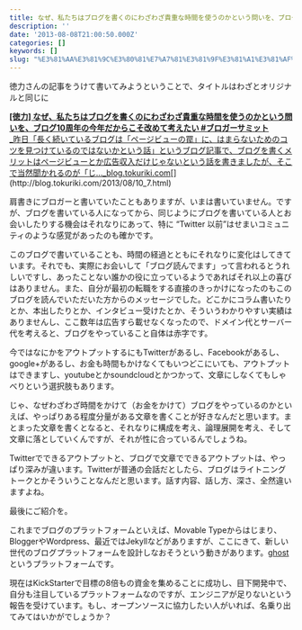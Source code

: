 ```yaml
---
title: なぜ、私たちはブログを書くのにわざわざ貴重な時間を使うのかという問いを、ブログ10周年の今年だからこそ�
description: ''
date: '2013-08-08T21:00:50.000Z'
categories: []
keywords: []
slug: "%E3%81%AA%E3%81%9C%E3%80%81%E7%A7%81%E3%81%9F%E3%81%A1%E3%81%AF%E3%83%96%E3%83%AD%E3%82%B0%E3%82%92%E6%9B%B8%E3%81%8F%E3%81%AE%E3%81%AB%E3%82%8F%E3..."
---
```

徳力さんの記事をうけて書いてみようということで、タイトルはわざとオリジナルと同じに

[**\[徳力\] なぜ、私たちはブログを書くのにわざわざ貴重な時間を使うのかという問いを、ブログ10周年の今年だからこそ改めて考えたい #ブロガーサミット**  
_昨日「長く続いているブログは「ページビューの罠」に、はまらないためのコツを見つけているのではないかという話」というブログ記事で、ブログを書くメリットはページビューとか広告収入だけじゃないという話を書きましたが、そこで当然聞かれるのが「じ…_blog.tokuriki.com](http://blog.tokuriki.com/2013/08/10_7.html "http://blog.tokuriki.com/2013/08/10_7.html")[](http://blog.tokuriki.com/2013/08/10_7.html)

肩書きにブロガーと書いていたこともありますが、いまは書いていません。ですが、ブログを書いている人になってから、同じようにブログを書いている人とお会いしたりする機会はそれなりにあって、特に “Twitter 以前”はせまいコミュニティのような感覚があったのも確かです。

このブログで書いていることも、時間の経過とともにそれなりに変化はしてきています。それでも、実際にお会いして「ブログ読んでます」って言われるとうれしいですし、あったことない誰かの役に立っているようであればそれ以上の喜びはありません。また、自分が最初の転職をする直接のきっかけになったのもこのブログを読んでいただいた方からのメッセージでした。どこかにコラム書いたりとか、本出したりとか、インタビュー受けたとか、そういうわかりやすい実績はありませんし、ここ数年は広告すら載せなくなったので、ドメイン代とサーバー代を考えると、ブログをやっていること自体は赤字です。

今ではなにかをアウトプットするにもTwitterがあるし、Facebookがあるし、google+があるし、お金も時間もかけなくてもいつどこにいても、アウトプットはできますし、youtubeとかsoundcloudとかつかって、文章にしなくてもしゃべりという選択肢もあります。

じゃ、なぜわざわざ時間をかけて（お金をかけて）ブログをやっているのかといえば、やっぱりある程度分量がある文章を書くことが好きなんだと思います。まとまった文章を書くとなると、それなりに構成を考え、論理展開を考え、そして文章に落としていくんですが、それが性に合っているんでしょうね。

Twitterでできるアウトプットと、ブログで文章でできるアウトプットは、やっぱり深みが違います。Twitterが普通の会話だとしたら、ブログはライトニングトークとかそういうことなんだと思います。話す内容、話し方、深さ、全然違いますよね。

最後にご紹介を。  
  
これまでブログのプラットフォームといえば、Movable Typeからはじまり、BloggerやWordpress、最近ではJekyllなどがありますが、ここにきて、新しい世代のブログプラットフォームを設計しなおそうという動きがあります。[ghost](http://tryghost.org/) というプラットフォームです。

現在はKickStarterで目標の8倍もの資金を集めることに成功し、目下開発中で、自分も注目しているプラットフォームなのですが、エンジニアが足りないという報告を受けています。もし、オープンソースに協力したい人がいれば、名乗り出てみてはいかがでしょうか？